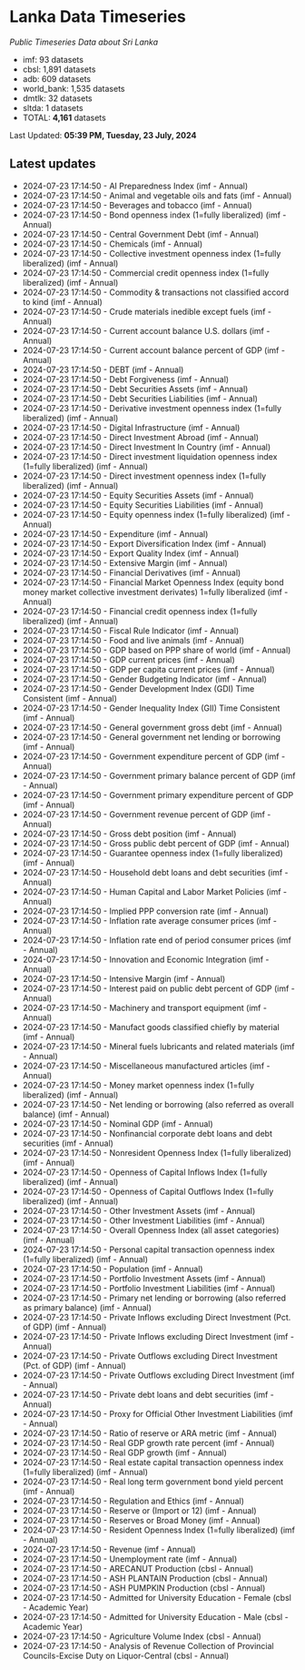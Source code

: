 # Lanka Data Timeseries
*Public Timeseries Data about Sri Lanka*

* imf: 93 datasets
* cbsl: 1,891 datasets
* adb: 609 datasets
* world_bank: 1,535 datasets
* dmtlk: 32 datasets
* sltda: 1 datasets
* TOTAL: **4,161** datasets

Last Updated: **05:39 PM, Tuesday, 23 July, 2024**

## Latest updates

* 2024-07-23 17:14:50 - AI Preparedness Index (imf - Annual)
* 2024-07-23 17:14:50 - Animal and vegetable oils and fats (imf - Annual)
* 2024-07-23 17:14:50 - Beverages and tobacco (imf - Annual)
* 2024-07-23 17:14:50 - Bond openness index (1=fully liberalized) (imf - Annual)
* 2024-07-23 17:14:50 - Central Government Debt (imf - Annual)
* 2024-07-23 17:14:50 - Chemicals (imf - Annual)
* 2024-07-23 17:14:50 - Collective investment openness index (1=fully liberalized) (imf - Annual)
* 2024-07-23 17:14:50 - Commercial credit openness index (1=fully liberalized) (imf - Annual)
* 2024-07-23 17:14:50 - Commodity & transactions not classified accord to kind (imf - Annual)
* 2024-07-23 17:14:50 - Crude materials inedible except fuels (imf - Annual)
* 2024-07-23 17:14:50 - Current account balance U.S. dollars (imf - Annual)
* 2024-07-23 17:14:50 - Current account balance percent of GDP (imf - Annual)
* 2024-07-23 17:14:50 - DEBT (imf - Annual)
* 2024-07-23 17:14:50 - Debt Forgiveness (imf - Annual)
* 2024-07-23 17:14:50 - Debt Securities Assets (imf - Annual)
* 2024-07-23 17:14:50 - Debt Securities Liabilities (imf - Annual)
* 2024-07-23 17:14:50 - Derivative investment openness index (1=fully liberalized) (imf - Annual)
* 2024-07-23 17:14:50 - Digital Infrastructure (imf - Annual)
* 2024-07-23 17:14:50 - Direct Investment Abroad (imf - Annual)
* 2024-07-23 17:14:50 - Direct Investment In Country (imf - Annual)
* 2024-07-23 17:14:50 - Direct investment liquidation openness index (1=fully liberalized) (imf - Annual)
* 2024-07-23 17:14:50 - Direct investment openness index (1=fully liberalized) (imf - Annual)
* 2024-07-23 17:14:50 - Equity Securities Assets (imf - Annual)
* 2024-07-23 17:14:50 - Equity Securities Liabilities (imf - Annual)
* 2024-07-23 17:14:50 - Equity openness index (1=fully liberalized) (imf - Annual)
* 2024-07-23 17:14:50 - Expenditure (imf - Annual)
* 2024-07-23 17:14:50 - Export Diversification Index (imf - Annual)
* 2024-07-23 17:14:50 - Export Quality Index (imf - Annual)
* 2024-07-23 17:14:50 - Extensive Margin (imf - Annual)
* 2024-07-23 17:14:50 - Financial Derivatives (imf - Annual)
* 2024-07-23 17:14:50 - Financial Market Openness Index (equity bond money market collective investment derivates) 1=fully liberalized (imf - Annual)
* 2024-07-23 17:14:50 - Financial credit openness index (1=fully liberalized) (imf - Annual)
* 2024-07-23 17:14:50 - Fiscal Rule Indicator (imf - Annual)
* 2024-07-23 17:14:50 - Food and live animals (imf - Annual)
* 2024-07-23 17:14:50 - GDP based on PPP share of world (imf - Annual)
* 2024-07-23 17:14:50 - GDP current prices (imf - Annual)
* 2024-07-23 17:14:50 - GDP per capita current prices (imf - Annual)
* 2024-07-23 17:14:50 - Gender Budgeting Indicator (imf - Annual)
* 2024-07-23 17:14:50 - Gender Development Index (GDI) Time Consistent (imf - Annual)
* 2024-07-23 17:14:50 - Gender Inequality Index (GII) Time Consistent (imf - Annual)
* 2024-07-23 17:14:50 - General government gross debt (imf - Annual)
* 2024-07-23 17:14:50 - General government net lending or borrowing (imf - Annual)
* 2024-07-23 17:14:50 - Government expenditure percent of GDP (imf - Annual)
* 2024-07-23 17:14:50 - Government primary balance percent of GDP (imf - Annual)
* 2024-07-23 17:14:50 - Government primary expenditure percent of GDP (imf - Annual)
* 2024-07-23 17:14:50 - Government revenue percent of GDP (imf - Annual)
* 2024-07-23 17:14:50 - Gross debt position (imf - Annual)
* 2024-07-23 17:14:50 - Gross public debt percent of GDP (imf - Annual)
* 2024-07-23 17:14:50 - Guarantee openness index (1=fully liberalized) (imf - Annual)
* 2024-07-23 17:14:50 - Household debt loans and debt securities (imf - Annual)
* 2024-07-23 17:14:50 - Human Capital and Labor Market Policies (imf - Annual)
* 2024-07-23 17:14:50 - Implied PPP conversion rate (imf - Annual)
* 2024-07-23 17:14:50 - Inflation rate average consumer prices (imf - Annual)
* 2024-07-23 17:14:50 - Inflation rate end of period consumer prices (imf - Annual)
* 2024-07-23 17:14:50 - Innovation and Economic Integration (imf - Annual)
* 2024-07-23 17:14:50 - Intensive Margin (imf - Annual)
* 2024-07-23 17:14:50 - Interest paid on public debt percent of GDP (imf - Annual)
* 2024-07-23 17:14:50 - Machinery and transport equipment (imf - Annual)
* 2024-07-23 17:14:50 - Manufact goods classified chiefly by material (imf - Annual)
* 2024-07-23 17:14:50 - Mineral fuels lubricants and related materials (imf - Annual)
* 2024-07-23 17:14:50 - Miscellaneous manufactured articles (imf - Annual)
* 2024-07-23 17:14:50 - Money market openness index (1=fully liberalized) (imf - Annual)
* 2024-07-23 17:14:50 - Net lending or borrowing (also referred as overall balance) (imf - Annual)
* 2024-07-23 17:14:50 - Nominal GDP (imf - Annual)
* 2024-07-23 17:14:50 - Nonfinancial corporate debt loans and debt securities (imf - Annual)
* 2024-07-23 17:14:50 - Nonresident Openness Index (1=fully liberalized) (imf - Annual)
* 2024-07-23 17:14:50 - Openness of Capital Inflows Index (1=fully liberalized) (imf - Annual)
* 2024-07-23 17:14:50 - Openness of Capital Outflows Index (1=fully liberalized) (imf - Annual)
* 2024-07-23 17:14:50 - Other Investment Assets (imf - Annual)
* 2024-07-23 17:14:50 - Other Investment Liabilities (imf - Annual)
* 2024-07-23 17:14:50 - Overall Openness Index (all asset categories) (imf - Annual)
* 2024-07-23 17:14:50 - Personal capital transaction openness index (1=fully liberalized) (imf - Annual)
* 2024-07-23 17:14:50 - Population (imf - Annual)
* 2024-07-23 17:14:50 - Portfolio Investment Assets (imf - Annual)
* 2024-07-23 17:14:50 - Portfolio Investment Liabilities (imf - Annual)
* 2024-07-23 17:14:50 - Primary net lending or borrowing (also referred as primary balance) (imf - Annual)
* 2024-07-23 17:14:50 - Private Inflows excluding Direct Investment (Pct. of GDP) (imf - Annual)
* 2024-07-23 17:14:50 - Private Inflows excluding Direct Investment (imf - Annual)
* 2024-07-23 17:14:50 - Private Outflows excluding Direct Investment (Pct. of GDP) (imf - Annual)
* 2024-07-23 17:14:50 - Private Outflows excluding Direct Investment (imf - Annual)
* 2024-07-23 17:14:50 - Private debt loans and debt securities (imf - Annual)
* 2024-07-23 17:14:50 - Proxy for Official Other Investment Liabilities (imf - Annual)
* 2024-07-23 17:14:50 - Ratio of reserve or ARA metric (imf - Annual)
* 2024-07-23 17:14:50 - Real GDP growth rate percent (imf - Annual)
* 2024-07-23 17:14:50 - Real GDP growth (imf - Annual)
* 2024-07-23 17:14:50 - Real estate capital transaction openness index (1=fully liberalized) (imf - Annual)
* 2024-07-23 17:14:50 - Real long term government bond yield percent (imf - Annual)
* 2024-07-23 17:14:50 - Regulation and Ethics (imf - Annual)
* 2024-07-23 17:14:50 - Reserve or (Import or 12) (imf - Annual)
* 2024-07-23 17:14:50 - Reserves or Broad Money (imf - Annual)
* 2024-07-23 17:14:50 - Resident Openness Index (1=fully liberalized) (imf - Annual)
* 2024-07-23 17:14:50 - Revenue (imf - Annual)
* 2024-07-23 17:14:50 - Unemployment rate (imf - Annual)
* 2024-07-23 17:14:50 - ARECANUT Production (cbsl - Annual)
* 2024-07-23 17:14:50 - ASH PLANTAIN Production (cbsl - Annual)
* 2024-07-23 17:14:50 - ASH PUMPKIN Production (cbsl - Annual)
* 2024-07-23 17:14:50 - Admitted for University Education - Female (cbsl - Academic Year)
* 2024-07-23 17:14:50 - Admitted for University Education - Male (cbsl - Academic Year)
* 2024-07-23 17:14:50 - Agriculture Volume Index (cbsl - Annual)
* 2024-07-23 17:14:50 - Analysis of Revenue Collection of Provincial Councils-Excise Duty on Liquor-Central (cbsl - Annual)